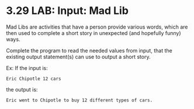 # 3.29 LAB: Input: Mad Lib
Mad Libs are activities that have a person provide various words, which are then used to complete a short story in unexpected (and hopefully funny) ways.

Complete the program to read the needed values from input, that the existing output statement(s) can use to output a short story.

Ex: If the input is:
```
Eric Chipotle 12 cars
```
the output is:
```
Eric went to Chipotle to buy 12 different types of cars.
```